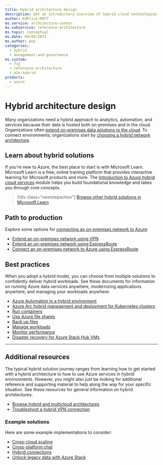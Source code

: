 ```yaml
---
title: Hybrid architecture design
description: Get an introductory overview of hybrid cloud technologies and how you can connect an on-premises environment to Azure in a way that works best for your organization.
author: EdPrice-MSFT
ms.service: architecture-center
ms.subservice: reference-architecture
ms.topic: conceptual
ms.date: 09/03/2021
ms.author: pnp
categories:
  - hybrid
  - management-and-governance
ms.custom:
  - fcp
  - reference-architecture
  - e2e-hybrid
products:
  - azure
---
```


# Hybrid architecture design

Many organizations need a hybrid approach to analytics, automation, and services because their data is hosted both on-premises and in the cloud. Organizations often [extend on-premises data solutions to the cloud](../data-guide/scenarios/hybrid-on-premises-and-cloud.md). To connect environments, organizations start by [choosing a hybrid network architecture](../reference-architectures/hybrid-networking/index.yml).

## Learn about hybrid solutions

If you're new to Azure, the best place to start is with Microsoft Learn. Microsoft Learn is a free, online training platform that provides interactive learning for Microsoft products and more. The [Introduction to Azure hybrid cloud services](/learn/modules/intro-to-azure-hybrid-services/) module helps you build foundational knowledge and takes you through core concepts.

> [!div class="nextstepaction"]
> [Browse other hybrid solutions in Microsoft Learn](/search/?terms=hybrid&category=Learn)

## Path to production

Explore some options for [connecting an on-premises network to Azure](../reference-architectures/hybrid-networking/index.yml):

- [Extend an on-premises network using VPN](../reference-architectures/hybrid-networking/vpn.yml)
- [Extend an on-premises network using ExpressRoute](../reference-architectures/hybrid-networking/expressroute.yml)
- [Connect an on-premises network to Azure using ExpressRoute](../reference-architectures/hybrid-networking/expressroute-vpn-failover.yml)

## Best practices

When you adopt a hybrid model, you can choose from multiple solutions to confidently deliver hybrid workloads. See these documents for information on running Azure data services anywhere, modernizing applications anywhere, and managing your workloads anywhere:

- [Azure Automation in a hybrid environment](azure-automation-hybrid.yml)
- [Azure Arc hybrid management and deployment for Kubernetes clusters](arc-hybrid-kubernetes.yml)
- [Run containers](hybrid-containers.yml)
- [Use Azure file shares](azure-file-share.yml)
- [Back up files](azure-stack-backup.yml)
- [Manage workloads](hybrid-server-os-mgmt.yml)
- [Monitor performance](hybrid-perf-monitoring.yml)
- [Disaster recovery for Azure Stack Hub VMs](azure-stack-vm-disaster-recovery.yml)

---

## Additional resources

The typical hybrid solution journey ranges from learning how to get started with a hybrid architecture to how to use Azure services in hybrid environments. However, you might also just be looking for additional reference and supporting material to help along the way for your specific situation. See these resources for general information on hybrid architectures:

- [Browse hybrid and multicloud architectures](../browse/index.yml?&azure_categories=hybrid)
- [Troubleshoot a hybrid VPN connection](../reference-architectures/hybrid-networking/troubleshoot-vpn.yml)

### Example solutions

Here are some example implementations to consider:

- [Cross-cloud scaling](../solution-ideas/articles/cross-cloud-scaling.yml)
- [Cross-platform chat](../solution-ideas/articles/cross-platform-chat.yml)
- [Hybrid connections](../solution-ideas/articles/hybrid-connectivity.yml)
- [Unlock legacy data with Azure Stack](../solution-ideas/articles/unlock-legacy-data.yml)
